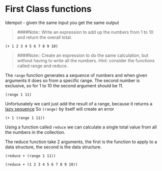 # First Class functions

Idempot - given the same input you get the same output

> ####Note::
> Write an expression to add up the numbers from 1 to 10 and return the overall total.

```eval-clojure
(+ 1 2 3 4 5 6 7 8 9 10)
```

> ####Note::
> Create an expression to do the same calculation, but without having to write all the numbers.  Hint: consider the functions called range and reduce.

The `range` function generates a sequence of numbers and when given arguments it does so from a specific range.  The second number is exclusive, so for 1 to 10 the second argument should be 11.
```eval-clojure
(range 1 11)
```

Unfortunately we cant just add the result of a range, because it returns a [lazy sequence](lazy-evaluation.html)  So `(range)` by itself will create an error

```eval-clojure
(+ 1 (range 1 11))
```

Using a function called `reduce` we can calculate a single total value from all the numbers in the collection.

The reduce function take 2 arguments, the first is the function to apply to a data structure, the second is the data structure.

```eval-clojure
(reduce + (range 1 11))

(reduce + (1 2 3 4 5 6 7 8 9 10))
```
